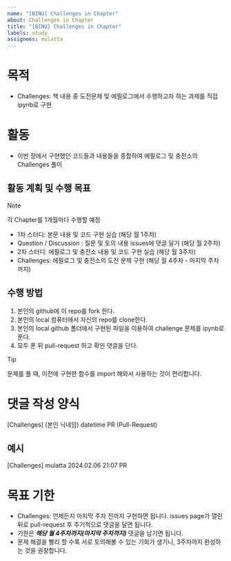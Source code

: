 ```yaml
---
name: "[BINU] Challenges in Chapter"
about: Challenges in Chapter
title: "[BINU] Challenges in Chapter"
labels: study
assignees: mulatta
---
```


# 목적
- Challenges: 책 내용 중 도전문제 및 에필로그에서 수행하고자 하는 과제를 직접 ipynb로 구현

# 활동 
- 이번 장에서 구현했던 코드들과 내용들을 종합하여 에필로그 및 충전소의 Challenges 풀이

## 활동 계획 및 수행 목표
> [!Note]
> 각 Chapter를 1개월마다 수행할 예정

- 1차 스터디: 본문 내용 및 코드 구현 실습 (해당 월 1주차)
- Question /  Discussion : 질문 및 토의 내용 issues에 댓글 달기 (해당 월 2주차)
- 2차 스터디: 에필로그 및 충전소 내용 및 코드 구현 실습 (해당 월 3주차)
- Challenges: 에필로그 및 충전소의 도전 문제 구현 (해당 월 4주차 - 마지막 주차까지)

## 수행 방법
1. 본인의 github에 이 repo를 fork 한다. 
2. 본인의 local 컴퓨터에서 자신의 repo를 clone한다.
3. 본인의 local github 폴더에서 구현된 파일을 이용하여 challenge 문제를 ipynb로 푼다.
4. 모두 푼 뒤 pull-request 하고 확인 댓글을 단다.

> [!Tip]
> 문제를 풀 때, 이전에 구현한 함수를 import 해와서 사용하는 것이 편리합니다.

# 댓글 작성 양식
[Challenges] (본인 닉네임) datetime PR (Pull-Request)

## 예시
[Challenges] mulatta 2024.02.06 21:07 PR

# 목표 기한
- Challenges: 언제든지 마지막 주차 전까지 구현하면 됩니다. issues page가 열린 뒤로 pull-request 후 주기적으로 댓글을 달면 됩니다.
- 기한은 ***해당 월 4주차까지(마지막 주차까지)*** 댓글을 남기면 됩니다.
- 문제 해결을 빨리 할 수록 서로 토의해볼 수 있는 기회가 생기니, 3주차까지 완성하는 것을 권장합니다.
